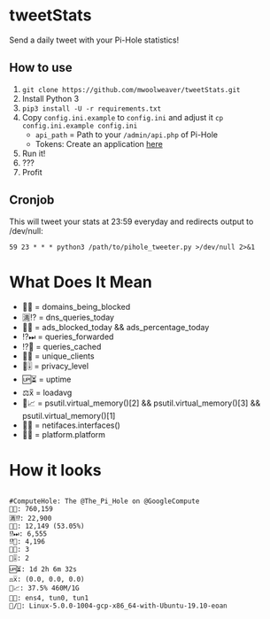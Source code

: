# tweetStats

Send a daily tweet with your Pi-Hole statistics!

## How to use

1. `git clone https://github.com/mwoolweaver/tweetStats.git`
2. Install Python 3
3. `pip3 install -U -r requirements.txt`
4. Copy `config.ini.example` to `config.ini` and adjust it `cp config.ini.example config.ini`
   - `api_path` = Path to your `/admin/api.php` of Pi-Hole
   - Tokens: Create an application [here](https://apps.twitter.com/)
5. Run it!
6. ???
7. Profit

## Cronjob

This will tweet your stats at 23:59 everyday and redirects output to /dev/null:

```
59 23 * * * python3 /path/to/pihole_tweeter.py >/dev/null 2>&1
```

# What Does It Mean

 * 🚫🌐 = domains_being_blocked
 * 🈵⁉️  = dns_queries_today
 * 📢🚫 = ads_blocked_today && ads_percentage_today
 * ⁉️⏭  = queries_forwarded
 * ⁉️💾  = queries_cached
 * 🦄🙈 = unique_clients
 * 🔐🎚️ = privacy_level
 * 🆙⏳ = uptime
 * ⚖️x̅  = loadavg
 * 🐏📈 = psutil.virtual_memory()[2] && psutil.virtual_memory()[3] && psutil.virtual_memory()[1]
 * 🔗📡 = netifaces.interfaces()
 * 🐧🌽 = platform.platform



# How it looks

```

#ComputeHole: The @The_Pi_Hole on @GoogleCompute     
🚫🌐: 760,159      
🈵⁉️: 22,900      
📢🚫: 12,149 (53.05%)      
⁉️⏭: 6,555      
⁉️💾: 4,196      
🦄🙈: 3      
🔐🎚️: 2      
🆙⏳: 1d 2h 6m 32s      
⚖️x̅: (0.0, 0.0, 0.0)        
🐏📈: 37.5% 460M/1G         
🔗📡: ens4, tun0, tun1        
🐧/🌽: Linux-5.0.0-1004-gcp-x86_64-with-Ubuntu-19.10-eoan



```
